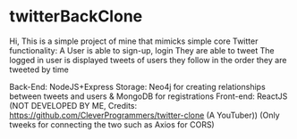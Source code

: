 # twitterBackClone


Hi, This is a simple project of mine that mimicks simple core Twitter functionality:
A User is able to sign-up, login
They are able to tweet
The logged in user is displayed tweets of users they follow in the order they are tweeted by time

Back-End: NodeJS+Express
Storage: Neo4j for creating relationships between tweets and users & MongoDB for registrations
Front-end: ReactJS (NOT DEVELOPED BY ME, Credits: https://github.com/CleverProgrammers/twitter-clone (A YouTuber)) (Only tweeks for connecting the two such as Axios for CORS)
